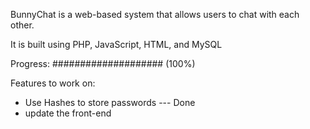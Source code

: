 BunnyChat is a web-based system that allows users to chat with each other.

It is built using PHP, JavaScript, HTML, and MySQL

Progress:
####################
(100%)

Features to work on:
* Use Hashes to store passwords --- Done
* update the front-end

